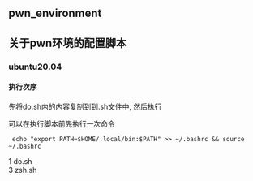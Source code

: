 ## pwn_environment

## 关于pwn环境的配置脚本  

### ubuntu20.04

#### 执行次序      
先将do.sh内的内容复制到到.sh文件中, 然后执行

可以在执行脚本前先执行一次命令

```
 echo "export PATH=$HOME/.local/bin:$PATH" >> ~/.bashrc && source ~/.bashrc
```



1 do.sh  
3 zsh.sh  
